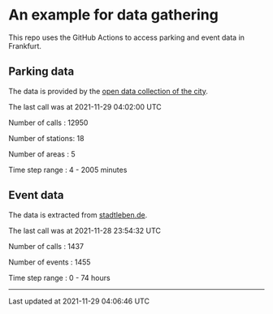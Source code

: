 # An example for data gathering

This repo uses the GitHub Actions to access parking and event data in Frankfurt.

## Parking data
The data is provided by the [open data collection of the city](https://www.offenedaten.frankfurt.de/).

The last call was at 2021-11-29 04:02:00 UTC

Number of calls   : 12950

Number of stations:    18

Number of areas   :     5

Time step range   :     4 -  2005 minutes


## Event data
The data is extracted from [stadtleben.de](https://stadtleben.de/frankfurt/).

The last call was at 2021-11-28 23:54:32 UTC

Number of calls   : 1437

Number of events  : 1455

Time step range   :    0 -   74 hours


----

Last updated at 2021-11-29 04:06:46 UTC

